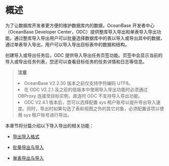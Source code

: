 概述 
=======================

为了让数据库开发者更方便的维护数据库内的数据，OceanBase 开发者中心（OceanBase Developer Center，ODC）提供整库导入导出和单表导入导出功能。通过整库导入导出用户可以批量选择数据库中的表以导入或导出其中的数据，通过单表导入导出，用户可以导入导出目标表中的数据和结构。

创建导入或导出任务后，ODC 提供导入导出任务页签功能。页签中会显示当前的导入或导出任务列表，您还可以查看目标任务的任务详情和日志等信息。
> **注意**<br>
> <li> OceanBase V2.2.30 版本之前仅支持字符编码 UTF8。</li>
> <li> 在 ODC V2.2.1 及之前的低版本中使用导入导出功能时必须通过 OBProxy 连接至目标实例，直连时 ODC 不支持导入导出功能。</li>
> <li> ODC V2.4.1 版本后，您可以选择配置 sys 租户账号以提升导出导入速度。同时，导出时如果勾选了表和视图之外的其它对象，必须配置该项以使用 sys 租户账号进行导出。</li>


本章节将分篇介绍以下导入导出的相关功能：

* [导出导入格式](../../../6.web-odc-user-guide/1.web-odc-data-export-and-import/1.web-odc-data-export-and-import-overview.md)

* [批量导出与导入](6.web-odc-user-guide/6.web-odc-use-tools/2.web-odc-export-and-import-formats.md)

* [单表导出与导入](6.web-odc-user-guide/6.web-odc-use-tools/3.web-odc-single-table-export-and-import.md)
